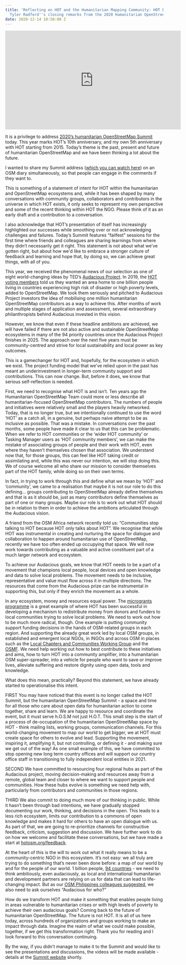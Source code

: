 ```yaml
---
title: 'Reflecting on HOT and the Humanitarian Mapping Community: HOT Executive Director
  Tyler Radford''s closing remarks from the 2020 Humanitarian OpenStreetMap Summit'
date: 2020-12-14 10:50:00 Z
---
```


<iframe width="560" height="315" src="https://www.youtube.com/embed/82I86a-JZTI" frameborder="0" allow="accelerometer; autoplay; clipboard-write; encrypted-media; gyroscope; picture-in-picture" allowfullscreen></iframe>

It is a privilege to address [2020’s humanitarian OpenStreetMap Summit](https://summit2020.hotosm.org/) today. This year marks HOT’s 10th anniversary, and my own 5th anniversary with HOT starting from 2015. Today’s theme is the past, present and future of humanitarian OpenStreetMap and we have been thinking a lot about the future. 

I wanted to share my Summit address ([which you can watch here](https://www.youtube.com/watch?v=82I86a-JZTI)) on an OSM diary simultaneously, so that people can engage in the comments if they want to. 

This is something of a statement of intent for HOT within the humanitarian and OpenStreetMap ecosystems and, while it has been shaped by many conversations with community groups, collaborators and contributors in the universe in which HOT exists, it only seeks to represent my own perspective and some of the recent thinking within HOT the NGO. Please think of it as an early draft and a contribution to a conversation.

I also acknowledge that HOT’s presentation of itself has increasingly highlighted our successes while smoothing over or not acknowledging challenges and failures. Today’s Summit features “failfest” sessions for the first time where friends and colleagues are sharing learnings from where they didn’t necessarily get it right. This statement is not about what we’ve gotten right, but about how we'd like to embrace a stronger culture of feedback and learning and hope that, by doing so, we can achieve great things, with all of you.

This year, we received the phenomenal news of our selection as one of eight world-changing ideas by TED’s [Audacious Project](https://www.hotosm.org/projects/audacious/). In 2019, the [HOT voting members](https://www.hotosm.org/voting-members) told us they wanted an area home to one billion people living in countries experiencing high risk of disaster or high poverty levels, added to OpenStreetMap. We took them seriously and pitched to Audacious Project investors the idea of mobilising one million humanitarian OpenStreetMap contributors as a way to achieve this. After months of work and multiple stages of application and assessment, several extraordinary philanthropists behind Audacious invested in this vision.

However, we know that even if these headline ambitions are achieved, we will have failed if there are not also active and sustainable OpenStreetMap ecosystems in many of the 94 priority countries once the Audacious Project finishes in 2025. The approach over the next five years must be community-centred and strive for local sustainability and local power as key outcomes.

This is a gamechanger for HOT and, hopefully, for the ecosystem in which we exist. The project funding model that we’ve relied upon in the past has meant an underinvestment in longer-term community support and contributions. This can now change. But, before it does, we know that serious self-reflection is needed. 

First, we need to recognise what HOT is and isn’t. Ten years ago the Humanitarian OpenStreetMap Team could more or less describe all humanitarian-focused OpenStreetMap contributors. The numbers of people and initiatives were relatively small and the players heavily networked. Today, that is no longer true, but we intentionally continued to use the word ‘HOT’ as a catch all, in a genuine, but perhaps naive attempt to be as inclusive as possible. That was a mistake. In conversations over the past months, some people have made it clear to us that this can be problematic. When we refer to HOT communities or the ‘wider HOT community’ or Tasking Manager users as ‘HOT community members’, we can make the mistake of associating groups of people and their work with HOT, even where they haven’t themselves chosen that association. We understand now that, for those groups, this can feel like HOT taking credit or assimilating and, while this was never our intention, we will stop doing this. We of course welcome all who share our mission to consider themselves part of the HOT family, while doing so on their own terms.

In fact, in trying to work through this and define what we mean by ‘HOT’ and ‘community’, we came to a realisation that maybe it is not our role to do this defining… groups contributing to OpenStreetMap already define themselves and that is as it should be, just as many contributors define themselves as part of one or many groups. Maybe our role is to work out what HOT should be in relation to them in order to achieve the ambitions articulated through the Audacious vision. 

A friend from the OSM Africa network recently told us: “Communities stop talking to HOT because HOT only talks about HOT”. We recognise that while HOT was instrumental in creating and nurturing the space for dialogue and collaboration to happen around humanitarian use of OpenStreetMap, recently we have too often ended up occupying that space. We will now work towards contributing as a valuable and active constituent part of a much larger network and ecosystem. 

To achieve our Audacious goals, we know that HOT needs to be a part of a movement that champions local people, local devices and open knowledge and data to solve local problems. The movement needs to be inclusive, representative and value must flow across it in multiple directions. The resources that come from the Audacious prize can be instrumental in supporting this, but only if they enrich the movement as a whole. 

In any ecosystem, money and resources equal power. The [microgrants programme](https://www.hotosm.org/projects/microgrants_and_community_development) is a great example of where HOT has been successful in developing a mechanism to redistribute money from donors and funders to local communities trying to solve local problems. We need to work out how to be much more radical, though. One example is putting community support funding decisions in the hands of OSM-related groups in each region. And supporting the already great work led by local OSM groups, in established and emergent local NGOs, in INGOs and across OSM in places such as the [Local Chapters and Communities Working Group](https://wiki.osmfoundation.org/wiki/Local_Chapters_and_Communities_Working_Group) and the [OSMF](https://wiki.osmfoundation.org/wiki/Main_Page). We need help working out how to best contribute to these initiatives and aims, how to turn HOT into a community amplifier, into a humanitarian OSM super-spreader, into a vehicle for people who want to save or improve lives, alleviate suffering and restore dignity using open data, tools and knowledge.

What does this mean, practically? Beyond this statement, we have already started to operationalise this intent. 

FIRST
You may have noticed that this event is no longer called the HOT Summit, but the humanitarian OpenStreetMap Summit - a space and time for all those who care about open data for humanitarian action to come together, share and learn. We are happy to resource and coordinate the event, but it must serve h.O.S.M not just H.O.T. This small step is the start of a process of de-occupation of the humanitarian OpenStreetMap space by HOT - think mailing lists, working groups, communication channels. For this world-changing movement to map our world to get bigger, we at HOT must create space for others to evolve and lead. Supporting the movement, inspiring it, amplifying it, but not controlling, or defining it - and making sure we get out of the way! As one small example of this, we have committed to stop opening new long term country offices and will support our country office staff in transitioning to fully independent local entities in 2021.

SECOND
We have committed to resourcing four regional hubs as part of the Audacious project, moving decision-making and resources away from a remote, global team and closer to where we want to support people and communities. How these hubs evolve is something we need help with, particularly from contributors and communities in those regions. 

THIRD
We also commit to doing much more of our thinking in public. While it hasn’t been through bad intentions, we have gradually stopped documenting our work, thinking, and decisions in the open. This leads to a less rich ecosystem, limits our contribution to a commons of open knowledge and makes it hard for others to have an open dialogue with us. As part of that, we are going to re-prioritize channels for constructive feedback, criticism, suggestion and discussion. We have further work to do on how we welcome and facilitate these conversations, but we have made a start at [hotosm.org/feedback](https://www.hotosm.org/feedback). 

At the heart of this is the will to work out what it really means to be a community-centric NGO in this ecosystem. It’s not easy: we all truly are trying to do something that’s never been done before: a map of our world by and for the people of our world. 1 billion people, [94 countries](https://www.hotosm.org/updates/four-regions-five-years-94-countries-one-billion-people/) - we need to think ambitiously, even audaciously, as local and international humanitarian and development partners are relying on us for data that can lead to life-changing impact. But as our [OSM Philippines colleagues suggested](https://wiki.openstreetmap.org/w/images/a/aa/A_Call_to_Correct_Narratives_about_Geospatial_Work.pdf), we also need to ask ourselves “Audacious for who?” 

How do we transform HOT and make it something that enables people living in areas vulnerable to humanitarian crises or with high levels of poverty to achieve their own audacious goals? Coming back to the future of humanitarian OpenStreetMap. The future is not HOT. It is all of us here today, across hundreds of organizations and groups working to make an impact through data. Imagine the realm of what we could make possible, together, if we get this transformation right. Thank you for reading and I look forward to this conversation continuing. 

By the way, if you didn't manage to make it to the Summit and would like to see the presentations and discussions, the videos will be made available - details at the [Summit website](https://summit2020.hotosm.org/) shortly.
